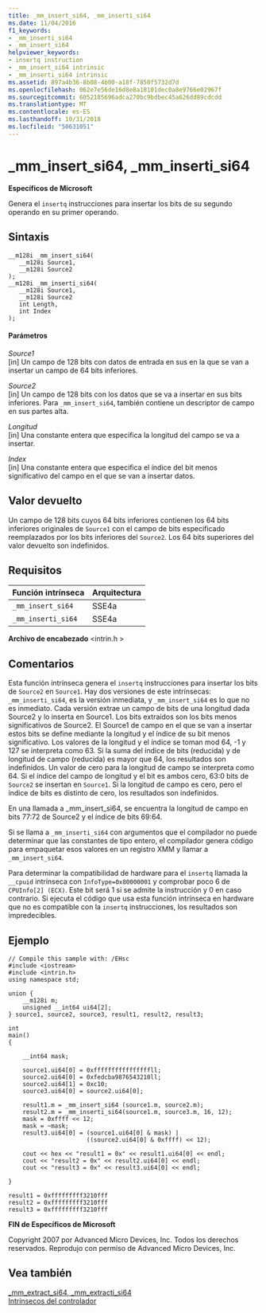 ```yaml
---
title: _mm_insert_si64, _mm_inserti_si64
ms.date: 11/04/2016
f1_keywords:
- _mm_inserti_si64
- _mm_insert_si64
helpviewer_keywords:
- insertq instruction
- _mm_insert_si64 intrinsic
- _mm_inserti_si64 intrinsic
ms.assetid: 897a4b36-8b08-4b00-a18f-7850f5732d7d
ms.openlocfilehash: 062e7e56de16d8e8a18101dec0a8e9766e02967f
ms.sourcegitcommit: 6052185696adca270bc9bdbec45a626dd89cdcdd
ms.translationtype: MT
ms.contentlocale: es-ES
ms.lasthandoff: 10/31/2018
ms.locfileid: "50631051"
---
```

# <a name="mminsertsi64-mminsertisi64"></a>_mm_insert_si64, _mm_inserti_si64

**Específicos de Microsoft**

Genera el `insertq` instrucciones para insertar los bits de su segundo operando en su primer operando.

## <a name="syntax"></a>Sintaxis

```
__m128i _mm_insert_si64(
   __m128i Source1,
   __m128i Source2
);
__m128i _mm_inserti_si64(
   __m128i Source1,
   __m128i Source2
   int Length,
   int Index
);
```

#### <a name="parameters"></a>Parámetros

*Source1*<br/>
[in] Un campo de 128 bits con datos de entrada en sus en la que se van a insertar un campo de 64 bits inferiores.

*Source2*<br/>
[in] Un campo de 128 bits con los datos que se va a insertar en sus bits inferiores.  Para `_mm_insert_si64`, también contiene un descriptor de campo en sus partes alta.

*Longitud*<br/>
[in] Una constante entera que especifica la longitud del campo se va a insertar.

*Index*<br/>
[in] Una constante entera que especifica el índice del bit menos significativo del campo en el que se van a insertar datos.

## <a name="return-value"></a>Valor devuelto

Un campo de 128 bits cuyos 64 bits inferiores contienen los 64 bits inferiores originales de `Source1` con el campo de bits especificado reemplazados por los bits inferiores del `Source2`. Los 64 bits superiores del valor devuelto son indefinidos.

## <a name="requirements"></a>Requisitos

|Función intrínseca|Arquitectura|
|---------------|------------------|
|`_mm_insert_si64`|SSE4a|
|`_mm_inserti_si64`|SSE4a|

**Archivo de encabezado** \<intrin.h >

## <a name="remarks"></a>Comentarios

Esta función intrínseca genera el `insertq` instrucciones para insertar los bits de `Source2` en `Source1`. Hay dos versiones de este intrínsecas: `_mm_inserti_si64`, es la versión inmediata, y `_mm_insert_si64` es lo que no es inmediato.  Cada versión extrae un campo de bits de una longitud dada Source2 y lo inserta en Source1.  Los bits extraídos son los bits menos significativos de Source2.  El Source1 de campo en el que se van a insertar estos bits se define mediante la longitud y el índice de su bit menos significativo.  Los valores de la longitud y el índice se toman mod 64, -1 y 127 se interpreta como 63. Si la suma del índice de bits (reducida) y de longitud de campo (reducida) es mayor que 64, los resultados son indefinidos. Un valor de cero para la longitud de campo se interpreta como 64.  Si el índice del campo de longitud y el bit es ambos cero, 63:0 bits de `Source2` se insertan en `Source1`.  Si la longitud de campo es cero, pero el índice de bits es distinto de cero, los resultados son indefinidos.

En una llamada a _mm_insert_si64, se encuentra la longitud de campo en bits 77:72 de Source2 y el índice de bits 69:64.

Si se llama a `_mm_inserti_si64` con argumentos que el compilador no puede determinar que las constantes de tipo entero, el compilador genera código para empaquetar esos valores en un registro XMM y llamar a `_mm_insert_si64`.

Para determinar la compatibilidad de hardware para el `insertq` llamada la `__cpuid` intrínseca con `InfoType=0x80000001` y comprobar poco 6 de `CPUInfo[2] (ECX)`. Este bit será 1 si se admite la instrucción y 0 en caso contrario. Si ejecuta el código que usa esta función intrínseca en hardware que no es compatible con la `insertq` instrucciones, los resultados son impredecibles.

## <a name="example"></a>Ejemplo

```
// Compile this sample with: /EHsc
#include <iostream>
#include <intrin.h>
using namespace std;

union {
    __m128i m;
    unsigned __int64 ui64[2];
} source1, source2, source3, result1, result2, result3;

int
main()
{

    __int64 mask;

    source1.ui64[0] = 0xffffffffffffffffll;
    source2.ui64[0] = 0xfedcba9876543210ll;
    source2.ui64[1] = 0xc10;
    source3.ui64[0] = source2.ui64[0];

    result1.m = _mm_insert_si64 (source1.m, source2.m);
    result2.m = _mm_inserti_si64(source1.m, source3.m, 16, 12);
    mask = 0xffff << 12;
    mask = ~mask;
    result3.ui64[0] = (source1.ui64[0] & mask) |
                      ((source2.ui64[0] & 0xffff) << 12);

    cout << hex << "result1 = 0x" << result1.ui64[0] << endl;
    cout << "result2 = 0x" << result2.ui64[0] << endl;
    cout << "result3 = 0x" << result3.ui64[0] << endl;

}
```

```Output
result1 = 0xfffffffff3210fff
result2 = 0xfffffffff3210fff
result3 = 0xfffffffff3210fff
```

**FIN de Específicos de Microsoft**

Copyright 2007 por Advanced Micro Devices, Inc. Todos los derechos reservados. Reprodujo con permiso de Advanced Micro Devices, Inc.

## <a name="see-also"></a>Vea también

[_mm_extract_si64, _mm_extracti_si64](../intrinsics/mm-extract-si64-mm-extracti-si64.md)<br/>
[Intrínsecos del controlador](../intrinsics/compiler-intrinsics.md)
